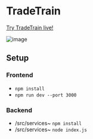 # TradeTrain

[Try TradeTrain live!](https://tradetrain.owenn.dev)

![image](https://github.com/e2thelnjeff/TradeTrain/assets/127672006/a299edc1-5b48-4d35-99b1-fb4211ce8ce3)


## Setup
### Frontend
* `npm install`
* `npm run dev --port 3000`


### Backend
* /src/services~ `npm install`
* /src/services~ `node index.js`
